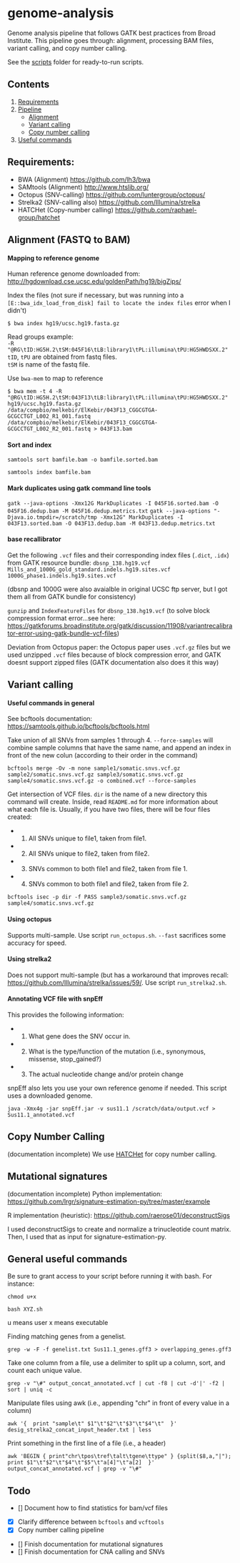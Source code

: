 # genome-analysis
Genome analysis pipeline that follows GATK best practices from Broad Institute. This pipeline goes through: alignment, processing BAM files, variant calling, and copy number calling. 

See the [scripts](https://github.com/programmingprincess/genome-analysis/tree/master/scripts) folder for ready-to-run scripts. 

## Contents ## 
1. [Requirements](#requirments)
2. [Pipeline](https://github.com/programmingprincess/genome-analysis/tree/master/scripts)
    - [Alignment](#alignment)
    - [Variant calling](#variantcalling)
    - [Copy number calling](#copynumbercalling)
3. [Useful commands](#commands)

## Requirements: 
<a name="requirments"></a>
* BWA (Alignment) https://github.com/lh3/bwa
* SAMtools (Alignment) http://www.htslib.org/
* Octopus (SNV-calling) https://github.com/luntergroup/octopus/
* Strelka2 (SNV-calling also) https://github.com/Illumina/strelka
* HATCHet (Copy-number calling) https://github.com/raphael-group/hatchet


## Alignment (FASTQ to BAM)
<a name="alignment"></a>
#### Mapping to reference genome 

Human reference genome downloaded from:
http://hgdownload.cse.ucsc.edu/goldenPath/hg19/bigZips/

Index the files (not sure if necessary, but was running into a `[E::bwa_idx_load_from_disk] fail to locate the index files` error when I didn't)

`$ bwa index hg19/ucsc.hg19.fasta.gz` 

Read groups example:  
`-R "@RG\tID:HG5H.2\tSM:045F16\tLB:library1\tPL:illumina\tPU:HG5HWDSXX.2"`  
`tID`, `tPU` are obtained from fastq files.   
`tSM` is name of the fastq file. 


Use `bwa-mem` to map to reference  

`$ bwa mem -t 4 -R "@RG\tID:HG5H.2\tSM:043F13\tLB:library1\tPL:illumina\tPU:HG5HWDSXX.2" hg19/ucsc.hg19.fasta.gz /data/compbio/melkebir/ElKebir/043F13_CGGCGTGA-GCGCCTGT_L002_R1_001.fastq /data/compbio/melkebir/ElKebir/043F13_CGGCGTGA-GCGCCTGT_L002_R2_001.fastq > 043F13.bam`

#### Sort and index 

`samtools sort bamfile.bam -o bamfile.sorted.bam`

`samtools index bamfile.bam` 

#### Mark duplicates using gatk command line tools

`gatk --java-options -Xmx12G MarkDuplicates -I 045F16.sorted.bam -O 045F16.dedup.bam -M 045F16.dedup.metrics.txt`
`gatk --java-options "-Djava.io.tmpdir=/scratch/tmp -Xmx12G" MarkDuplicates -I 043F13.sorted.bam -O 043F13.dedup.bam -M 043F13.dedup.metrics.txt`


#### base recallibrator 
Get the following `.vcf` files and their corresponding index files (`.dict`, `.idx`) from GATK resource bundle: 
`dbsnp_138.hg19.vcf`
`Mills_and_1000G_gold_standard.indels.hg19.sites.vcf`
`1000G_phase1.indels.hg19.sites.vcf`

(dbsnp and 1000G were also avaialble in original UCSC ftp server, but I got them all from GATK bundle for consistency)

`gunzip` and `IndexFeatureFiles` for `dbsnp_138.hg19.vcf` (to solve block compression format error...see here: https://gatkforums.broadinstitute.org/gatk/discussion/11908/variantrecalibrator-error-using-gatk-bundle-vcf-files)

Deviation from Octopus paper: the Octopus paper uses `.vcf.gz` files but we used unzipped `.vcf` files because of block compression error, and GATK doesnt support zipped files (GATK documentation also does it this way)



## Variant calling 
<a name="variantcalling"></a>

#### Useful commands in general

See bcftools documentation: https://samtools.github.io/bcftools/bcftools.html

Take union of all SNVs from samples 1 through 4. `--force-samples` will combine sample columns that have the same name, and append an index in front of the new colun (according to their order in the command)

`bcftools merge -Ov -m none sample1/somatic.snvs.vcf.gz sample2/somatic.snvs.vcf.gz sample3/somatic.snvs.vcf.gz sample4/somatic.snvs.vcf.gz -o combined.vcf --force-samples` 

Get intersection of VCF files. `dir` is the name of a new directory this command will create. Inside, read `README.md` for more information about what each file is. Usually, if you have two files, there will be four files created: 
- 1. All SNVs unique to file1, taken from file1. 
- 2. All SNVs unique to file2, taken from file2. 
- 3. SNVs common to both file1 and file2, taken from file 1.
- 4. SNVs common to both file1 and file2, taken from file 2.

`bcftools isec -p dir -f PASS sample3/somatic.snvs.vcf.gz sample4/somatic.snvs.vcf.gz` 


#### Using octopus 

Supports multi-sample. Use script `run_octopus.sh`. 
`--fast` sacrifices some accuracy for speed. 

#### Using strelka2 

Does not support multi-sample (but has a workaround that improves recall: https://github.com/Illumina/strelka/issues/59/.
Use script `run_strelka2.sh`. 


#### Annotating VCF file with snpEff 

This provides the following information: 
- 1. What gene does the SNV occur in.
- 2. What is the type/function of the mutation (i.e., synonymous, missense, stop_gained?)
- 3. The actual nucleotide change and/or protein change

snpEff also lets you use your own reference genome if needed. This script uses a downloaded genome. 

`java -Xmx4g -jar snpEff.jar -v sus11.1 /scratch/data/output.vcf > Sus11.1_annotated.vcf` 

## Copy Number Calling 
<a name="copynumbercalling"></a>
(documentation incomplete)
We use [HATCHet](https://github.com/programmingprincess/genome-analysis/tree/master/scripts) for copy number calling. 

## Mutational signatures 
(documentation incomplete)
Python implementation: https://github.com/lrgr/signature-estimation-py/tree/master/example

R implementation (heuristic): https://github.com/raerose01/deconstructSigs

I used deconstructSigs to create and normalize a trinucleotide count matrix. Then, I used that as input for signature-estimation-py. 


## General useful commands 
<a name="commands"></a>

Be sure to grant access to your script before running it with bash. For instance:

`chmod u+x`

`bash XYZ.sh` 

u means user 
x means executable 

Finding matching genes from a genelist. 

`grep -w -F -f genelist.txt Sus11.1_genes.gff3 > overlapping_genes.gff3`

Take one column from a file, use a delimiter to split up a column, sort, and count each unique value. 

`grep -v "\#" output_concat_annotated.vcf | cut -f8 | cut -d'|' -f2 | sort | uniq -c`

Manipulate files using awk (i.e., appending "chr" in front of every value in a column)

`awk '{  print "sample\t" $1"\t"$2"\t"$3"\t"$4"\t"  }' desig_strelka2_concat_input_header.txt | less`

Print something in the first line of a file (i.e., a header)

`awk 'BEGIN { print"chr\tpos\tref\talt\tgene\ttype" } {split($8,a,"|"); print $1"\t"$2"\t"$4"\t"$5"\t"a[4]"\t"a[2]  }' output_concat_annotated.vcf | grep -v "\#"`

## Todo
- [] Document how to find statistics for bam/vcf files 
- [x] Clarify difference between `bcftools` and `vcftools`
- [x] Copy number calling pipeline 
- [] Finish documentation for mutational signatures 
- [] Finish documentation for CNA calling and SNVs 


